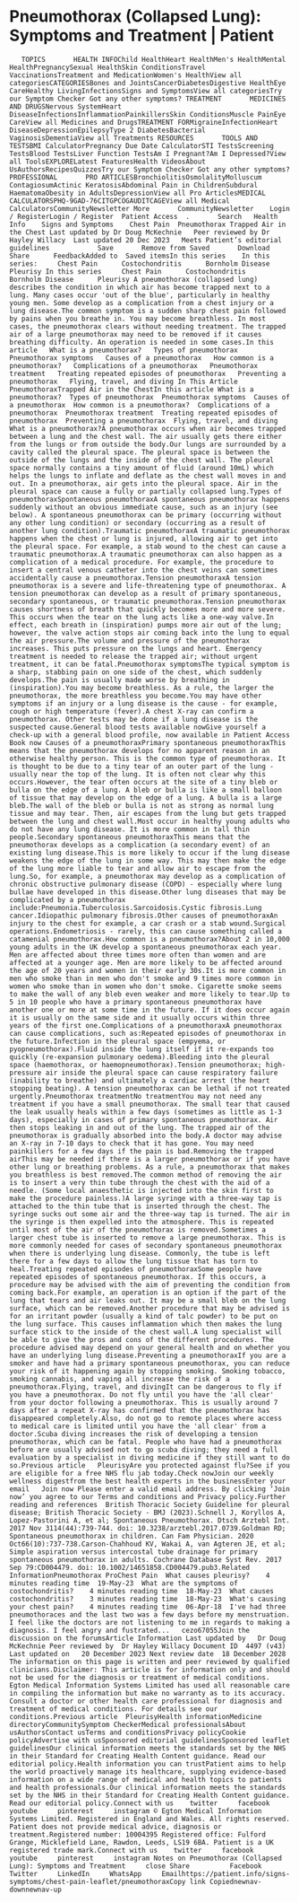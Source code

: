 # Pneumothorax (Collapsed Lung): Symptoms and Treatment | Patient

       TOPICS       HEALTH INFOChild HealthHeart HealthMen's HealthMental HealthPregnancySexual HealthSkin ConditionsTravel VaccinationsTreatment and MedicationWomen's HealthView all categoriesCATEGORIESBones and JointsCancerDiabetesDigestive HealthEye CareHealthy LivingInfectionsSigns and SymptomsView all categoriesTry our Symptom Checker Got any other symptoms? TREATMENT       MEDICINES AND DRUGSNervous SystemHeart DiseaseInfectionsInflammationPainkillersSkin ConditionsMuscle PainEye CareView all Medicines and DrugsTREATMENT FORMigraineInfectionHeart DiseaseDepressionEpilepsyType 2 DiabetesBacterial VaginosisDementiaView all Treatments RESOURCES       TOOLS AND TESTSBMI CalculatorPregnancy Due Date CalculatorSTI TestsScreening TestsBlood TestsLiver Function TestsAm I Pregnant?Am I Depressed?View all ToolsEXPLORELatest FeaturesHealth VideosAbout UsAuthorsRecipesQuizzesTry our Symptom Checker Got any other symptoms? PROFESSIONAL       PRO ARTICLESBronchiolitisOsmolalityMolluscum ContagiosumActinic KeratosisAbdominal Pain in ChildrenSubdural HaematomaObesity in AdultsDepressionView all Pro ArticlesMEDICAL CALCULATORSPHQ-9GAD-76CITGPCOGAUDITCAGEView all Medical CalculatorsCommunityNewsletter More       CommunityNewsletter    Login / RegisterLogin / Register  Patient Access  .       Search   Health Info    Signs and Symptoms    Chest Pain  Pneumothorax Trapped Air in the Chest Last updated by Dr Doug McKechnie   Peer reviewed by Dr Hayley Willacy  Last updated 20 Dec 2023   Meets Patient’s editorial guidelines            Save       Remove from Saved       Download      Share      FeedbackAdded to  Saved itemsIn this series    In this series:     Chest Pain      Costochondritis      Bornholm Disease      Pleurisy In this series     Chest Pain      Costochondritis      Bornholm Disease      Pleurisy A pneumothorax (collapsed lung) describes the condition in which air has become trapped next to a lung. Many cases occur 'out of the blue', particularly in healthy young men. Some develop as a complication from a chest injury or a lung disease.The common symptom is a sudden sharp chest pain followed by pains when you breathe in. You may become breathless. In most cases, the pneumothorax clears without needing treatment. The trapped air of a large pneumothorax may need to be removed if it causes breathing difficulty. An operation is needed in some cases.In this article   What is a pneumothorax?   Types of pneumothorax   Pneumothorax symptoms   Causes of a pneumothorax   How common is a pneumothorax?   Complications of a pneumothorax   Pneumothorax treatment   Treating repeated episodes of pneumothorax   Preventing a pneumothorax   Flying, travel, and diving In This Article     PneumothoraxTrapped Air in the ChestIn this article What is a pneumothorax?  Types of pneumothorax  Pneumothorax symptoms  Causes of a pneumothorax  How common is a pneumothorax?  Complications of a pneumothorax  Pneumothorax treatment  Treating repeated episodes of pneumothorax  Preventing a pneumothorax  Flying, travel, and diving What is a pneumothorax?A pneumothorax occurs when air becomes trapped between a lung and the chest wall. The air usually gets there either from the lungs or from outside the body.Our lungs are surrounded by a cavity called the pleural space. The pleural space is between the outside of the lungs and the inside of the chest wall. The pleural space normally contains a tiny amount of fluid (around 10mL) which helps the lungs to inflate and deflate as the chest wall moves in and out. In a pneumothorax, air gets into the pleural space. Air in the pleural space can cause a fully or partially collapsed lung.Types of pneumothoraxSpontaneous pneumothoraxA spontaneous pneumothorax happens suddenly without an obvious immediate cause, such as an injury (see below). A spontaneous pneumothorax can be primary (occurring without any other lung condition) or secondary (occurring as a result of another lung condition).Traumatic pneumothoraxA traumatic pneumothorax happens when the chest or lung is injured, allowing air to get into the pleural space. For example, a stab wound to the chest can cause a traumatic pneumothorax.A traumatic pneumothorax can also happen as a complication of a medical procedure. For example, the procedure to insert a central venous catheter into the chest veins can sometimes accidentally cause a pneumothorax.Tension pneumothoraxA tension pneumothorax is a severe and life-threatening type of pneumothorax. A tension pneumothorax can develop as a result of primary spontaneous, secondary spontaneous, or traumatic pneumothorax.Tension pneumothorax causes shortness of breath that quickly becomes more and more severe. This occurs when the tear on the lung acts like a one-way valve.In effect, each breath in (inspiration) pumps more air out of the lung; however, the valve action stops air coming back into the lung to equal the air pressure.The volume and pressure of the pneumothorax increases. This puts pressure on the lungs and heart. Emergency treatment is needed to release the trapped air; without urgent treatment, it can be fatal.Pneumothorax symptomsThe typical symptom is a sharp, stabbing pain on one side of the chest, which suddenly develops.The pain is usually made worse by breathing in (inspiration).You may become breathless. As a rule, the larger the pneumothorax, the more breathless you become.You may have other symptoms if an injury or a lung disease is the cause - for example, cough or high temperature (fever).A chest X-ray can confirm a pneumothorax. Other tests may be done if a lung disease is the suspected cause.General blood tests available nowGive yourself a check-up with a general blood profile, now available in Patient Access Book now Causes of a pneumothoraxPrimary spontaneous pneumothoraxThis means that the pneumothorax develops for no apparent reason in an otherwise healthy person. This is the common type of pneumothorax. It is thought to be due to a tiny tear of an outer part of the lung - usually near the top of the lung. It is often not clear why this occurs.However, the tear often occurs at the site of a tiny bleb or bulla on the edge of a lung. A bleb or bulla is like a small balloon of tissue that may develop on the edge of a lung. A bulla is a large bleb.The wall of the bleb or bulla is not as strong as normal lung tissue and may tear. Then, air escapes from the lung but gets trapped between the lung and chest wall.Most occur in healthy young adults who do not have any lung disease. It is more common in tall thin people.Secondary spontaneous pneumothoraxThis means that the pneumothorax develops as a complication (a secondary event) of an existing lung disease.This is more likely to occur if the lung disease weakens the edge of the lung in some way. This may then make the edge of the lung more liable to tear and allow air to escape from the lung.So, for example, a pneumothorax may develop as a complication of chronic obstructive pulmonary disease (COPD) - especially where lung bullae have developed in this disease.Other lung diseases that may be complicated by a pneumothorax include:Pneumonia.Tuberculosis.Sarcoidosis.Cystic fibrosis.Lung cancer.Idiopathic pulmonary fibrosis.Other causes of pneumothoraxAn injury to the chest for example, a car crash or a stab wound.Surgical operations.Endometriosis - rarely, this can cause something called a catamenial pneumothorax.How common is a pneumothorax?About 2 in 10,000 young adults in the UK develop a spontaneous pneumothorax each year. Men are affected about three times more often than women and are affected at a younger age. Men are more likely to be affected around the age of 20 years and women in their early 30s.It is more common in men who smoke than in men who don't smoke and 9 times more common in women who smoke than in women who don't smoke. Cigarette smoke seems to make the wall of any bleb even weaker and more likely to tear.Up to 5 in 10 people who have a primary spontaneous pneumothorax have another one or more at some time in the future. If it does occur again it is usually on the same side and it usually occurs within three years of the first one.Complications of a pneumothoraxA pneumothorax can cause complications, such as:Repeated episodes of pneumothorax in the future.Infection in the pleural space (empyema, or pyopneumothorax).Fluid inside the lung itself if it re-expands too quickly (re-expansion pulmonary oedema).Bleeding into the pleural space (haemothorax, or haemopneumothorax).Tension pneumothorax; high-pressure air inside the pleural space can cause respiratory failure (inability to breathe) and ultimately a cardiac arrest (the heart stopping beating). A tension pneumothorax can be lethal if not treated urgently.Pneumothorax treatmentNo treatmentYou may not need any treatment if you have a small pneumothorax. The small tear that caused the leak usually heals within a few days (sometimes as little as 1-3 days), especially in cases of primary spontaneous pneumothorax. Air then stops leaking in and out of the lung. The trapped air of the pneumothorax is gradually absorbed into the body.A doctor may advise an X-ray in 7-10 days to check that it has gone. You may need painkillers for a few days if the pain is bad.Removing the trapped airThis may be needed if there is a larger pneumothorax or if you have other lung or breathing problems. As a rule, a pneumothorax that makes you breathless is best removed.The common method of removing the air is to insert a very thin tube through the chest with the aid of a needle. (Some local anaesthetic is injected into the skin first to make the procedure painless.)A large syringe with a three-way tap is attached to the thin tube that is inserted through the chest. The syringe sucks out some air and the three-way tap is turned. The air in the syringe is then expelled into the atmosphere. This is repeated until most of the air of the pneumothorax is removed.Sometimes a larger chest tube is inserted to remove a large pneumothorax. This is more commonly needed for cases of secondary spontaneous pneumothorax when there is underlying lung disease. Commonly, the tube is left there for a few days to allow the lung tissue that has torn to heal.Treating repeated episodes of pneumothoraxSome people have repeated episodes of spontaneous pneumothorax. If this occurs, a procedure may be advised with the aim of preventing the condition from coming back.For example, an operation is an option if the part of the lung that tears and air leaks out. It may be a small bleb on the lung surface, which can be removed.Another procedure that may be advised is for an irritant powder (usually a kind of talc powder) to be put on the lung surface. This causes inflammation which then makes the lung surface stick to the inside of the chest wall.A lung specialist will be able to give the pros and cons of the different procedures. The procedure advised may depend on your general health and on whether you have an underlying lung disease.Preventing a pneumothoraxIf you are a smoker and have had a primary spontaneous pneumothorax, you can reduce your risk of it happening again by stopping smoking. Smoking tobacco, smoking cannabis, and vaping all increase the risk of a pneumothorax.Flying, travel, and divingIt can be dangerous to fly if you have a pneumothorax. Do not fly until you have the 'all clear' from your doctor following a pneumothorax. This is usually around 7 days after a repeat X-ray has confirmed that the pneumothorax has disappeared completely.Also, do not go to remote places where access to medical care is limited until you have the 'all clear' from a doctor.Scuba diving increases the risk of developing a tension pneumothorax, which can be fatal. People who have had a pneumothorax before are usually advised not to go scuba diving; they need a full evaluation by a specialist in diving medicine if they still want to do so.Previous article   PleurisyAre you protected against flu?See if you are eligible for a free NHS flu jab today.Check nowJoin our weekly wellness digestfrom the best health experts in the businessEnter your email   Join now Please enter a valid email address. By clicking ‘Join now’ you agree to our Terms and conditions and Privacy policy.Further reading and references  British Thoracic Society Guideline for pleural disease; British Thoracic Society - BMJ (2023).Schnell J, Koryllos A, Lopez-Pastorini A, et al; Spontaneous Pneumothorax. Dtsch Arztebl Int. 2017 Nov 3114(44):739-744. doi: 10.3238/arztebl.2017.0739.Goldman RD; Spontaneous pneumothorax in children. Can Fam Physician. 2020 Oct66(10):737-738.Carson-Chahhoud KV, Wakai A, van Agteren JE, et al; Simple aspiration versus intercostal tube drainage for primary spontaneous pneumothorax in adults. Cochrane Database Syst Rev. 2017 Sep 79:CD004479. doi: 10.1002/14651858.CD004479.pub3.Related InformationPneumothorax ProChest Pain  What causes pleurisy?    4 minutes reading time  19-May-23  What are the symptoms of costochondritis?    4 minutes reading time  18-May-23  What causes costochondritis?    3 minutes reading time  18-May-23  What's causing your chest pain?    4 minutes reading time  06-Apr-18  I've had three pneumothoraces and the last two was a few days before my menstruation. I feel like the doctors are not listening to me in regards to making a diagnosis. I feel angry and fustrated...   cezo67055Join the discussion on the forumsArticle Information Last updated by   Dr Doug McKechnie Peer reviewed by  Dr Hayley Willacy Document ID  4497 (v43)  Last updated on   20 December 2023 Next review date  18 December 2028 The information on this page is written and peer reviewed by qualified clinicians.Disclaimer: This article is for information only and should not be used for the diagnosis or treatment of medical conditions. Egton Medical Information Systems Limited has used all reasonable care in compiling the information but make no warranty as to its accuracy. Consult a doctor or other health care professional for diagnosis and treatment of medical conditions. For details see our conditions.Previous article  PleurisyHealth informationMedicine directoryCommunitySymptom CheckerMedical professionalsAbout usAuthorsContact usTerms and conditionsPrivacy policyCookie policyAdvertise with usSponsored editorial guidelinesSponsored leaflet guidelinesOur clinical information meets the standards set by the NHS in their Standard for Creating Health Content guidance. Read our editorial policy.Health information you can trustPatient aims to help the world proactively manage its healthcare, supplying evidence-based information on a wide range of medical and health topics to patients and health professionals.Our clinical information meets the standards set by the NHS in their Standard for Creating Health Content guidance. Read our editorial policy.Connect with us    twitter     facebook     youtube     pinterest     instagram © Egton Medical Information Systems Limited. Registered in England and Wales. All rights reserved. Patient does not provide medical advice, diagnosis or treatment.Registered number: 10004395 Registered office: Fulford Grange, Micklefield Lane, Rawdon, Leeds, LS19 6BA. Patient is a UK registered trade mark.Connect with us    twitter     facebook     youtube     pinterest     instagram Notes on Pneumothorax (Collapsed Lung): Symptoms and Treatment     close Share          Facebook     Twitter     LinkedIn     WhatsApp     Emailhttps://patient.info/signs-symptoms/chest-pain-leaflet/pneumothoraxCopy link Copiednewnav-downnewnav-up


